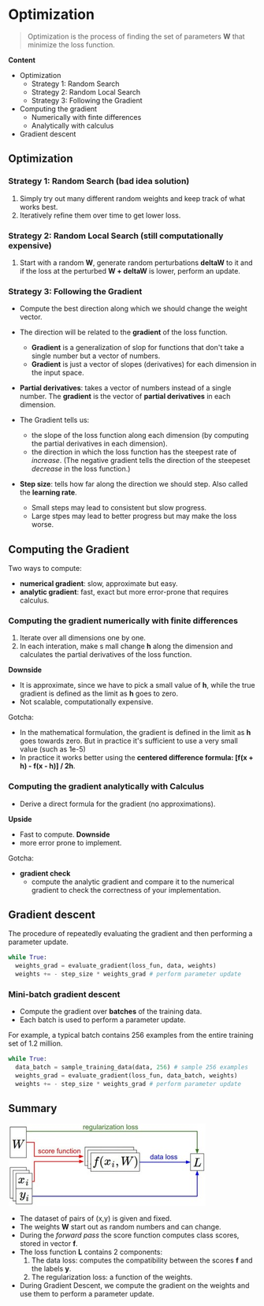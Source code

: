 # Optimization
> Optimization is the process of finding the set of parameters **W** that minimize the loss function.

**Content**
* Optimization
    - Strategy 1: Random Search
    - Strategy 2: Random Local Search
    - Strategy 3: Following the Gradient
* Computing the gradient
    - Numerically with finte differences
    - Analytically with calculus
* Gradient descent

## Optimization

### Strategy 1: Random Search (bad idea solution)
1. Simply try out many different random weights and keep track of what works best.
2. Iteratively refine them over time to get lower loss.

### Strategy 2: Random Local Search (still computationally expensive)
1. Start with a random **W**, generate random perturbations **deltaW** to it and if the loss at the perturbed **W + deltaW** is lower, perform an update.

### Strategy 3: Following the Gradient
* Compute the best direction along which we should change the weight vector.
* The direction will be related to the **gradient** of the loss function.
    - **Gradient** is a generalization of slop for functions that don't take a single number but a vector of numbers.
    - **Gradient** is just a vector of slopes (derivatives) for each dimension in the input space.
* **Partial derivatives**: takes a vector of numbers instead of a single number. The **gradient** is the vector of **partial derivatives** in each dimension.
* The Gradient tells us:
    - the slope of the loss function along each dimension (by computing the partial derivatives in each dimension).
    - the direction in which the loss function has the steepest rate of *increase*. (The negative gradient tells the direction of the steepeset *decrease* in the loss function.)

* **Step size**: tells how far along the direction we should step. Also called the **learning rate**.
    - Small steps may lead to consistent but slow progress.
    - Large stpes may lead to better progress but may make the loss worse.

## Computing the Gradient
Two ways to compute:
* **numerical gradient**: slow, approximate but easy.
* **analytic gradient**: fast, exact but more error-prone that requires calculus.

### Computing the gradient numerically with finite differences
1. Iterate over all dimensions one by one.
2. In each interation, make s mall change **h** along the dimension and calculates the partial derivatives of the loss function.

**Downside**
* It is approximate, since we have to pick a small value of **h**, while the true gradient is defined as the limit as **h** goes to zero.
* Not scalable, computationally expensive.

Gotcha:
* In the mathematical formulation, the gradient is defined in the limit as **h** goes towards zero. But in practice it's sufficient to use a very small value (such as 1e-5)
* In practice it works better using the **centered difference formula: [f(x + h) - f(x - h)] / 2h**.


### Computing the gradient analytically with Calculus
* Derive a direct formula for the gradient (no approximations).

**Upside**
* Fast to compute.
**Downside**
* more error prone to implement.

Gotcha:
* **gradient check**
    * compute the analytic gradient and compare it to the numerical gradient to check the correctness of your implementation.

## Gradient descent
The procedure of repeatedly evaluating the gradient and then performing a parameter update.

```python
while True:
  weights_grad = evaluate_gradient(loss_fun, data, weights)
  weights += - step_size * weights_grad # perform parameter update
```

### Mini-batch gradient descent
* Compute the gradient over **batches** of the training data.
* Each batch is used to perform a parameter update.

For example, a typical batch contains 256 examples from the entire training set of 1.2 million.

```python
while True:
  data_batch = sample_training_data(data, 256) # sample 256 examples
  weights_grad = evaluate_gradient(loss_fun, data_batch, weights)
  weights += - step_size * weights_grad # perform parameter update
```


## Summary

![](img/dataflow.jpeg)

* The dataset of pairs of (x,y) is given and fixed.
* The weights **W** start out as random numbers and can change.
* During the *forward pass* the score function computes class scores, stored in vector **f**.
* The loss function **L** contains 2 components:
    1. The data loss: computes the compatibility between the scores **f** and the labels **y**.
    2. The regularization loss: a function of the weights.
* During Gradient Descent, we compute the gradient on the weights and use them to perform a parameter update.





